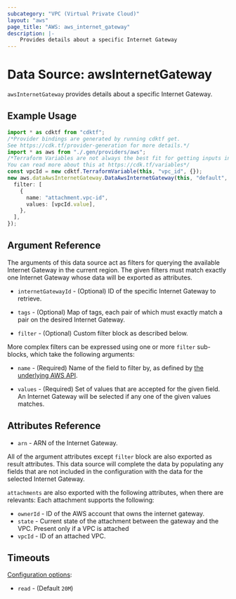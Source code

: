 ```yaml
---
subcategory: "VPC (Virtual Private Cloud)"
layout: "aws"
page_title: "AWS: aws_internet_gateway"
description: |-
    Provides details about a specific Internet Gateway
---
```


# Data Source: awsInternetGateway

`awsInternetGateway` provides details about a specific Internet Gateway.

## Example Usage

```typescript
import * as cdktf from "cdktf";
/*Provider bindings are generated by running cdktf get.
See https://cdk.tf/provider-generation for more details.*/
import * as aws from "./.gen/providers/aws";
/*Terraform Variables are not always the best fit for getting inputs in the context of Terraform CDK.
You can read more about this at https://cdk.tf/variables*/
const vpcId = new cdktf.TerraformVariable(this, "vpc_id", {});
new aws.dataAwsInternetGateway.DataAwsInternetGateway(this, "default", {
  filter: [
    {
      name: "attachment.vpc-id",
      values: [vpcId.value],
    },
  ],
});

```

## Argument Reference

The arguments of this data source act as filters for querying the available
Internet Gateway in the current region. The given filters must match exactly one
Internet Gateway whose data will be exported as attributes.

*   `internetGatewayId` - (Optional) ID of the specific Internet Gateway to retrieve.

*   `tags` - (Optional) Map of tags, each pair of which must exactly match
    a pair on the desired Internet Gateway.

*   `filter` - (Optional) Custom filter block as described below.

More complex filters can be expressed using one or more `filter` sub-blocks,
which take the following arguments:

*   `name` - (Required) Name of the field to filter by, as defined by
    [the underlying AWS API](https://docs.aws.amazon.com/AWSEC2/latest/APIReference/API_DescribeInternetGateways.html).

*   `values` - (Required) Set of values that are accepted for the given field.
    An Internet Gateway will be selected if any one of the given values matches.

## Attributes Reference

* `arn` - ARN of the Internet Gateway.

All of the argument attributes except `filter` block are also exported as
result attributes. This data source will complete the data by populating
any fields that are not included in the configuration with the data for
the selected Internet Gateway.

`attachments` are also exported with the following attributes, when there are relevants:
Each attachment supports the following:

* `ownerId` - ID of the AWS account that owns the internet gateway.
* `state` - Current state of the attachment between the gateway and the VPC. Present only if a VPC is attached
* `vpcId` - ID of an attached VPC.

## Timeouts

[Configuration options](https://developer.hashicorp.com/terraform/language/resources/syntax#operation-timeouts):

* `read` - (Default `20M`)
